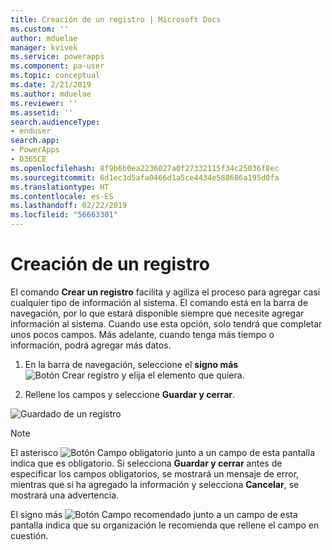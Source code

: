 ```yaml
---
title: Creación de un registro | Microsoft Docs
ms.custom: ''
author: mduelae
manager: kvivek
ms.service: powerapps
ms.component: pa-user
ms.topic: conceptual
ms.date: 2/21/2019
ms.author: mduelae
ms.reviewer: ''
ms.assetid: ''
search.audienceType:
- enduser
search.app:
- PowerApps
- D365CE
ms.openlocfilehash: 8f9b6b0ea2236027a0f27332115f34c25036f8ec
ms.sourcegitcommit: 6d1ec3d5afa0466d1a5ce4434e588686a195d0fa
ms.translationtype: HT
ms.contentlocale: es-ES
ms.lasthandoff: 02/22/2019
ms.locfileid: "56663301"
---
```

# <a name="create-a-new-record"></a>Creación de un registro


El comando **Crear un registro** facilita y agiliza el proceso para agregar casi cualquier tipo de información al sistema. El comando está en la barra de navegación, por lo que estará disponible siempre que necesite agregar información al sistema. Cuando use esta opción, solo tendrá que completar unos pocos campos. Más adelante, cuando tenga más tiempo o información, podrá agregar más datos.  
    
1. En la barra de navegación, seleccione el **signo más**![Botón Crear registro](media/create-record-button.png "Botón Crear registro") y elija el elemento que quiera.  
  
2.  Rellene los campos y seleccione **Guardar y cerrar**.  

  ![Guardado de un registro](media/quick_create.png "Guardado de un registro")
  
> [!NOTE]
> El asterisco ![Botón Campo obligatorio](media/required-field-button.png "Botón Campo obligatorio") junto a un campo de esta pantalla indica que es obligatorio. Si selecciona **Guardar y cerrar** antes de especificar los campos obligatorios, se mostrará un mensaje de error, mientras que si ha agregado la información y selecciona **Cancelar**, se mostrará una advertencia.
>   
> El signo más ![Botón Campo recomendado](media/recommended-field-button.png "Botón Campo recomendado") junto a un campo de esta pantalla indica que su organización le recomienda que rellene el campo en cuestión.  
    
